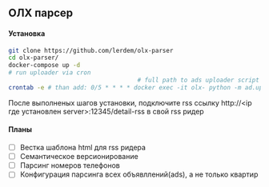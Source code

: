 ## ОЛХ парсер
#### Установка
```bash
git clone https://github.com/lerdem/olx-parser
cd olx-parser/
docker-compose up -d
# run uploader via cron
                                    # full path to ads uploader script
crontab -e # than add: 0/5 * * * * docker exec -it olx- python -m ad.upload_ads
```
После выполненых шагов установки, подключите rss ссылку http://<ip где установлен server>:12345/detail-rss в свой rss ридер


#### Планы
- [ ] Вестка шаблона html для rss ридера
- [ ] Семантическое версионирование
- [ ] Парсинг номеров телефонов
- [ ] Конфигурация парсинга всех объявллений(ads), а не только квартир
